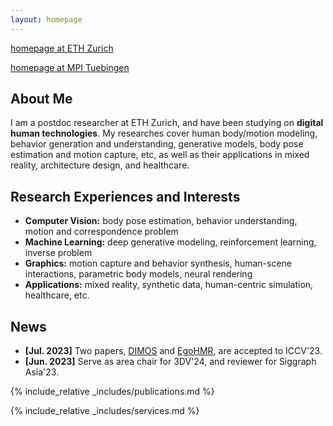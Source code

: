 ```yaml
---
layout: homepage
---
```


[homepage at ETH Zurich](https://vlg.inf.ethz.ch/team/Dr-Yan-Zhang.html)

[homepage at MPI Tuebingen](https://is.mpg.de/~yzhang)



## About Me

I am a postdoc researcher at ETH Zurich, and have been studying on **digital human technologies**. My researches cover human body/motion modeling, behavior generation and understanding, generative models, body pose estimation and motion capture, etc, as well as their applications in mixed reality, architecture design, and healthcare. 

## Research Experiences and Interests

- **Computer Vision:** body pose estimation, behavior understanding, motion and correspondence problem
- **Machine Learning:** deep generative modeling, reinforcement learning, inverse problem
- **Graphics:** motion capture and behavior synthesis, human-scene interactions, parametric body models, neural rendering
- **Applications:** mixed reality, synthetic data, human-centric simulation, healthcare, etc.


## News
- **[Jul. 2023]** Two papers, [DIMOS](https://zkf1997.github.io/DIMOS/) and [EgoHMR](https://sanweiliti.github.io/egohmr/egohmr.html), are accepted to ICCV'23.
- **[Jun. 2023]** Serve as area chair for 3DV'24, and reviewer for Siggraph Asia'23.

{% include_relative _includes/publications.md %}

{% include_relative _includes/services.md %}

